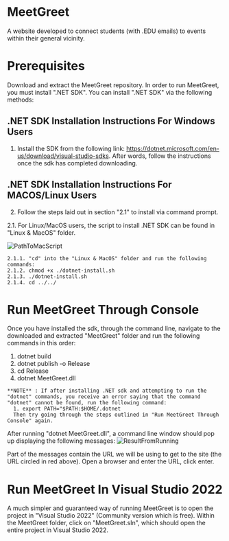 # MeetGreet
A website developed to connect students (with .EDU emails) to events within their general vicinity.


# Prerequisites
Download and extract the MeetGreet repository.
In order to run MeetGreet, you must install ".NET SDK". You can install ".NET SDK" via the following methods:

## .NET SDK Installation Instructions For Windows Users
1. Install the SDK from the following link: https://dotnet.microsoft.com/en-us/download/visual-studio-sdks. After words, follow the instructions once the sdk has completed downloading.

## .NET SDK Installation Instructions For MACOS/Linux Users
2. Follow the steps laid out in section "2.1" to install via command prompt.

  2.1. For Linux/MacOS users, the script to install .NET SDK can be found in "Linux & MacOS" folder.
  
  ![PathToMacScript](https://user-images.githubusercontent.com/75864631/228932990-61c6570a-dc63-41c2-8de2-d24392199139.PNG)
    
    2.1.1. "cd" into the "Linux & MacOS" folder and run the following commands:
    2.1.2. chmod +x ./dotnet-install.sh
    2.1.3. ./dotnet-install.sh
    2.1.4. cd ../../

# Run MeetGreet Through Console
Once you have installed the sdk, through the command line, navigate to the downloaded and extracted "MeetGreet" folder and run the following commands in this order: 
   1. dotnet build
   2. dotnet publish -o Release
   3. cd Release
   4. dotnet MeetGreet.dll
    
    **NOTE** : If after installing .NET sdk and attempting to run the "dotnet" commands, you receive an error saying that the command "dotnet" cannot be found, run the following command:
      1. export PATH="$PATH:$HOME/.dotnet
      Then try going through the steps outlined in "Run MeetGreet Through Console" again.
      
After running "dotnet MeetGreet.dll", a command line window should pop up displaying the following messages:
![ResultFromRunning](https://user-images.githubusercontent.com/75864631/228938385-768fc981-1500-4437-a990-1c1e98323aff.PNG)

Part of the messages contain the URL we will be using to get to the site (the URL circled in red above).
Open a browser and enter the URL, click enter.

# Run MeetGreet In Visual Studio 2022
A much simpler and guaranteed way of running MeetGreet is to open the project in "Visual Studio 2022" (Community version which is free). Within the MeetGreet folder, click on "MeetGreet.sIn", which should open the entire project in Visual Studio 2022.
